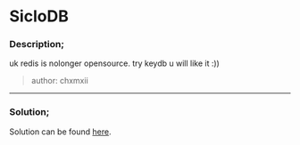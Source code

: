 # SicloDB

### Description;
 uk redis is nolonger opensource. try keydb u will like it :))

> author: chxmxii

---
### Solution;

Solution can be found [here](solution/sol.md).